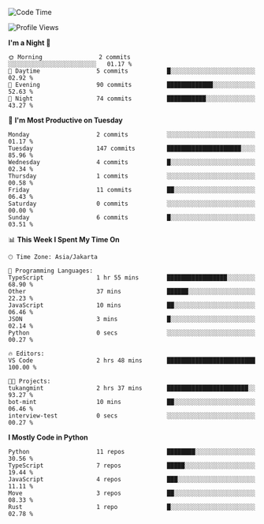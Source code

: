 <!--START_SECTION:waka-->
![Code Time](http://img.shields.io/badge/Code%20Time-1%2C719%20hrs%2031%20mins-blue)

![Profile Views](http://img.shields.io/badge/Profile%20Views-1-blue)

**I'm a Night 🦉** 

```text
🌞 Morning                2 commits           ░░░░░░░░░░░░░░░░░░░░░░░░░   01.17 % 
🌆 Daytime                5 commits           █░░░░░░░░░░░░░░░░░░░░░░░░   02.92 % 
🌃 Evening                90 commits          █████████████░░░░░░░░░░░░   52.63 % 
🌙 Night                  74 commits          ███████████░░░░░░░░░░░░░░   43.27 % 
```
📅 **I'm Most Productive on Tuesday** 

```text
Monday                   2 commits           ░░░░░░░░░░░░░░░░░░░░░░░░░   01.17 % 
Tuesday                  147 commits         █████████████████████░░░░   85.96 % 
Wednesday                4 commits           █░░░░░░░░░░░░░░░░░░░░░░░░   02.34 % 
Thursday                 1 commits           ░░░░░░░░░░░░░░░░░░░░░░░░░   00.58 % 
Friday                   11 commits          ██░░░░░░░░░░░░░░░░░░░░░░░   06.43 % 
Saturday                 0 commits           ░░░░░░░░░░░░░░░░░░░░░░░░░   00.00 % 
Sunday                   6 commits           █░░░░░░░░░░░░░░░░░░░░░░░░   03.51 % 
```


📊 **This Week I Spent My Time On** 

```text
🕑︎ Time Zone: Asia/Jakarta

💬 Programming Languages: 
TypeScript               1 hr 55 mins        █████████████████░░░░░░░░   68.90 % 
Other                    37 mins             ██████░░░░░░░░░░░░░░░░░░░   22.23 % 
JavaScript               10 mins             ██░░░░░░░░░░░░░░░░░░░░░░░   06.46 % 
JSON                     3 mins              █░░░░░░░░░░░░░░░░░░░░░░░░   02.14 % 
Python                   0 secs              ░░░░░░░░░░░░░░░░░░░░░░░░░   00.27 % 

🔥 Editors: 
VS Code                  2 hrs 48 mins       █████████████████████████   100.00 % 

🐱‍💻 Projects: 
tukangmint               2 hrs 37 mins       ███████████████████████░░   93.27 % 
bot-mint                 10 mins             ██░░░░░░░░░░░░░░░░░░░░░░░   06.46 % 
interview-test           0 secs              ░░░░░░░░░░░░░░░░░░░░░░░░░   00.27 % 
```

**I Mostly Code in Python** 

```text
Python                   11 repos            ████████░░░░░░░░░░░░░░░░░   30.56 % 
TypeScript               7 repos             █████░░░░░░░░░░░░░░░░░░░░   19.44 % 
JavaScript               4 repos             ███░░░░░░░░░░░░░░░░░░░░░░   11.11 % 
Move                     3 repos             ██░░░░░░░░░░░░░░░░░░░░░░░   08.33 % 
Rust                     1 repo              █░░░░░░░░░░░░░░░░░░░░░░░░   02.78 % 
```




<!--END_SECTION:waka-->
